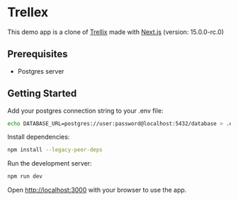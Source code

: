 # Trellex

This demo app is a clone of [Trellix](https://trellix.fly.dev) made with [Next.js](https://nextjs.org) (version: 15.0.0-rc.0)

## Prerequisites

- Postgres server

## Getting Started

Add your postgres connection string to your .env file:

```bash
echo DATABASE_URL=postgres://user:password@localhost:5432/database > .env
```

Install dependencies:

```bash
npm install --legacy-peer-deps
```

Run the development server:

```bash
npm run dev
```

Open [http://localhost:3000](http://localhost:3000) with your browser to use the app.
